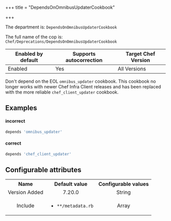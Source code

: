 +++
title = "DependsOnOmnibusUpdaterCookbook"

+++

<!-- This content is automatically generated. See https://github.com/chef/chef-web-docs/blob/main/generated/README.md -->

The department is: `DependsOnOmnibusUpdaterCookbook`

The full name of the cop is: `Chef/Deprecations/DependsOnOmnibusUpdaterCookbook`

| Enabled by default | Supports autocorrection | Target Chef Version |
| --- | --- | --- |
| Enabled | Yes | All Versions |

Don't depend on the EOL `omnibus_updater` cookbook. This cookbook no longer works with newer Chef Infra Client releases and has been replaced with the more reliable `chef_client_updater` cookbook.

## Examples


#### incorrect

```ruby
depends 'omnibus_updater'
```

#### correct

```ruby
depends 'chef_client_updater'
```

## Configurable attributes

<table>
<tbody><tr>
<th>Name</th>
<th>Default value</th>
<th>Configurable values</th>
</tr>
<tr>
<td style="text-align:center">Version Added</td>
<td style="text-align:center">7.20.0</td>
<td style="text-align:center">String</td>
</tr>
<tr><td style="text-align:center">Include</td>
<td style="text-align:center"><ul>
<li><code>**/metadata.rb</code></li>
</ul>
</td>
<td style="text-align:center">Array</td>
</tr></tbody></table>
